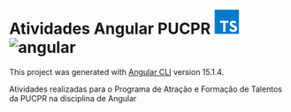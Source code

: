 # Atividades Angular PUCPR <img src="https://raw.githubusercontent.com/devicons/devicon/master/icons/typescript/typescript-original.svg" alt="typescript" width="45" height="45"/> <img src="https://angular.io/assets/images/logos/angular/angular.svg" alt="angular" width="50" height="50"/>

This project was generated with [Angular CLI](https://github.com/angular/angular-cli) version 15.1.4.

Atividades realizadas para o Programa de Atração e Formação de Talentos da PUCPR na disciplina de Angular
